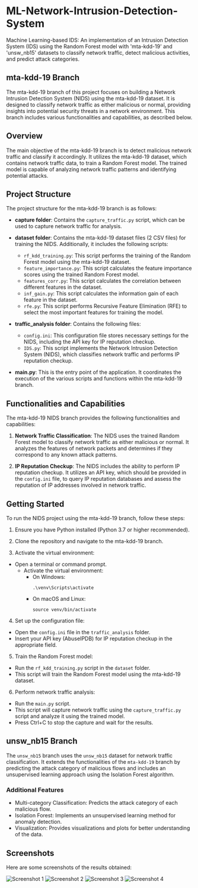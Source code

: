 # ML-Network-Intrusion-Detection-System 
Machine Learning-based IDS: An implementation of an Intrusion Detection System (IDS) using the Random Forest model with 'mta-kdd-19' and 'unsw_nb15' datasets to classify network traffic, detect malicious activities, and predict attack categories.

## mta-kdd-19 Branch
The mta-kdd-19 branch of this project focuses on building a Network Intrusion Detection System (NIDS) using the mta-kdd-19 dataset. It is designed to classify network traffic as either malicious or normal, providing insights into potential security threats in a network environment. This branch includes various functionalities and capabilities, as described below.

## Overview
The main objective of the mta-kdd-19 branch is to detect malicious network traffic and classify it accordingly. It utilizes the mta-kdd-19 dataset, which contains network traffic data, to train a Random Forest model. The trained model is capable of analyzing network traffic patterns and identifying potential attacks.

## Project Structure
The project structure for the mta-kdd-19 branch is as follows:

- **capture folder**: Contains the `capture_traffic.py` script, which can be used to capture network traffic for analysis.

- **dataset folder**: Contains the mta-kdd-19 dataset files (2 CSV files) for training the NIDS. Additionally, it includes the following scripts:
  - `rf_kdd_training.py`: This script performs the training of the Random Forest model using the mta-kdd-19 dataset.
  - `feature_importance.py`: This script calculates the feature importance scores using the trained Random Forest model.
  - `features_corr.py`: This script calculates the correlation between different features in the dataset.
  - `inf_gain.py`: This script calculates the information gain of each feature in the dataset.
  - `rfe.py`: This script performs Recursive Feature Elimination (RFE) to select the most important features for training the model.

- **traffic_analysis folder**: Contains the following files:
  - `config.ini`: This configuration file stores necessary settings for the NIDS, including the API key for IP reputation checkup.
  - `IDS.py`: This script implements the Network Intrusion Detection System (NIDS), which classifies network traffic and performs IP reputation checkup.

- **main.py**: This is the entry point of the application. It coordinates the execution of the various scripts and functions within the mta-kdd-19 branch.

## Functionalities and Capabilities

The mta-kdd-19 NIDS branch provides the following functionalities and capabilities:

1. **Network Traffic Classification**: The NIDS uses the trained Random Forest model to classify network traffic as either malicious or normal. It analyzes the features of network packets and determines if they correspond to any known attack patterns.

2. **IP Reputation Checkup**: The NIDS includes the ability to perform IP reputation checkup. It utilizes an API key, which should be provided in the `config.ini` file, to query IP reputation databases and assess the reputation of IP addresses involved in network traffic.

## Getting Started

To run the NIDS project using the mta-kdd-19 branch, follow these steps:

1. Ensure you have Python installed (Python 3.7 or higher recommended).

2. Clone the repository and navigate to the mta-kdd-19 branch.

3. Activate the virtual environment:
  - Open a terminal or command prompt.
     - Activate the virtual environment:
       - On Windows:
         ```
         .\venv\Scripts\activate
         ```
       - On macOS and Linux:
         ```
         source venv/bin/activate
         ```
4. Set up the configuration file:
- Open the `config.ini` file in the `traffic_analysis` folder.
- Insert your API key (AbuseIPDB) for IP reputation checkup in the appropriate field.

5. Train the Random Forest model:
- Run the `rf_kdd_training.py` script in the `dataset` folder.
- This script will train the Random Forest model using the mta-kdd-19 dataset.

6. Perform network traffic analysis:
- Run the `main.py` script.
- This script will capture network traffic using the `capture_traffic.py` script and analyze it using the trained model.
- Press Ctrl+C to stop the capture and wait for the results.


## unsw_nb15 Branch

The `unsw_nb15` branch uses the `unsw_nb15` dataset for network traffic classification. It extends the functionalities of the `mta-kdd-19` branch by predicting the attack category of malicious flows and includes an unsupervised learning approach using the Isolation Forest algorithm.

### Additional Features

- Multi-category Classification: Predicts the attack category of each malicious flow.
- Isolation Forest: Implements an unsupervised learning method for anomaly detection.
- Visualization: Provides visualizations and plots for better understanding of the data.

## Screenshots

Here are some screenshots of the results obtained:

![Screenshot 1](screenshots/flows.png)
![Screenshot 2](screenshots/report_labels.png)
![Screenshot 3](screenshots/report_categories.png)
![Screenshot 4](screenshots/report_anomalies.png)
